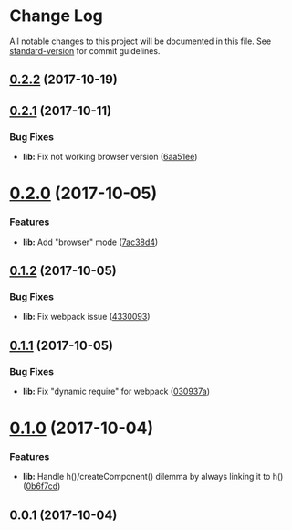 # Change Log

All notable changes to this project will be documented in this file. See [standard-version](https://github.com/conventional-changelog/standard-version) for commit guidelines.

<a name="0.2.2"></a>
## [0.2.2](https://github.com/rand0me/any-component/compare/v0.2.1...v0.2.2) (2017-10-19)



<a name="0.2.1"></a>
## [0.2.1](https://github.com/rand0me/any-component/compare/v0.2.0...v0.2.1) (2017-10-11)


### Bug Fixes

* **lib:** Fix not working browser version ([6aa51ee](https://github.com/rand0me/any-component/commit/6aa51ee))



<a name="0.2.0"></a>
# [0.2.0](https://github.com/rand0me/any-component/compare/v0.1.2...v0.2.0) (2017-10-05)


### Features

* **lib:** Add "browser" mode ([7ac38d4](https://github.com/rand0me/any-component/commit/7ac38d4))



<a name="0.1.2"></a>
## [0.1.2](https://github.com/rand0me/any-component/compare/v0.1.1...v0.1.2) (2017-10-05)


### Bug Fixes

* **lib:** Fix webpack issue ([4330093](https://github.com/rand0me/any-component/commit/4330093))



<a name="0.1.1"></a>
## [0.1.1](https://github.com/rand0me/any-component/compare/v0.1.0...v0.1.1) (2017-10-05)


### Bug Fixes

* **lib:** Fix "dynamic require" for webpack ([030937a](https://github.com/rand0me/any-component/commit/030937a))



<a name="0.1.0"></a>
# [0.1.0](https://github.com/rand0me/any-component/compare/v0.0.1...v0.1.0) (2017-10-04)


### Features

* **lib:** Handle h()/createComponent() dilemma by always linking it to h() ([0b6f7cd](https://github.com/rand0me/any-component/commit/0b6f7cd))



<a name="0.0.1"></a>
## 0.0.1 (2017-10-04)
